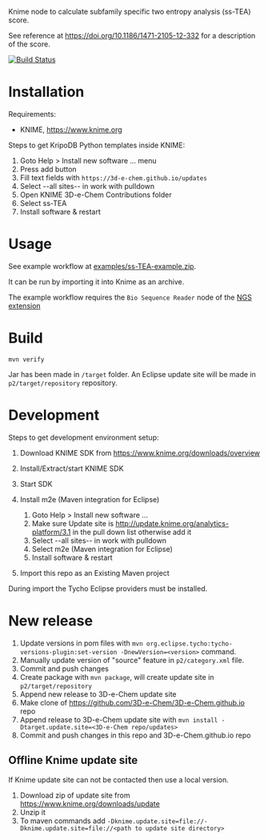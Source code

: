 Knime node to calculate subfamily specific two entropy analysis (ss-TEA) score.

See reference at https://doi.org/10.1186/1471-2105-12-332 for a description of the score.

[![Build Status](https://travis-ci.org/3D-e-Chem/knime-ss-TEA.svg?branch=master)](https://travis-ci.org/3D-e-Chem/knime-ss-TEA)

# Installation

Requirements:

* KNIME, https://www.knime.org

Steps to get KripoDB Python templates inside KNIME:

1. Goto Help > Install new software ... menu
2. Press add button
3. Fill text fields with `https://3d-e-chem.github.io/updates`
4. Select --all sites-- in work with pulldown
5. Open KNIME 3D-e-Chem Contributions folder
6. Select ss-TEA
7. Install software & restart

# Usage

See example workflow at [examples/ss-TEA-example.zip](examples/ss-TEA-example.zip).

It can be run by importing it into Knime as an archive.

The example workflow requires the `Bio Sequence Reader` node of the [NGS extension](https://tech.knime.org/community/next-generationsequencing)


# Build

```
mvn verify
```

Jar has been made in `/target` folder.
An Eclipse update site will be made in `p2/target/repository` repository.

# Development

Steps to get development environment setup:

1. Download KNIME SDK from https://www.knime.org/downloads/overview
2. Install/Extract/start KNIME SDK
3. Start SDK
4. Install m2e (Maven integration for Eclipse)

    1. Goto Help > Install new software ...
    2. Make sure Update site is http://update.knime.org/analytics-platform/3.1 in the pull down list otherwise add it
    3. Select --all sites-- in work with pulldown
    4. Select m2e (Maven integration for Eclipse)
    5. Install software & restart

5. Import this repo as an Existing Maven project

During import the Tycho Eclipse providers must be installed.

# New release

1. Update versions in pom files with `mvn org.eclipse.tycho:tycho-versions-plugin:set-version -DnewVersion=<version>` command.
2. Manually update version of "source" feature in `p2/category.xml` file.
3. Commit and push changes
3. Create package with `mvn package`, will create update site in `p2/target/repository`
4. Append new release to 3D-e-Chem update site
  1. Make clone of https://github.com/3D-e-Chem/3D-e-Chem.github.io repo
  2. Append release to 3D-e-Chem update site with `mvn install -Dtarget.update.site=<3D-e-Chem repo/updates>`
5. Commit and push changes in this repo and 3D-e-Chem.github.io repo

## Offline Knime update site

If Knime update site can not be contacted then use a local version.

1. Download zip of update site from https://www.knime.org/downloads/update
2. Unzip it
3. To maven commands add `-Dknime.update.site=file://-Dknime.update.site=file://<path to update site directory>`
